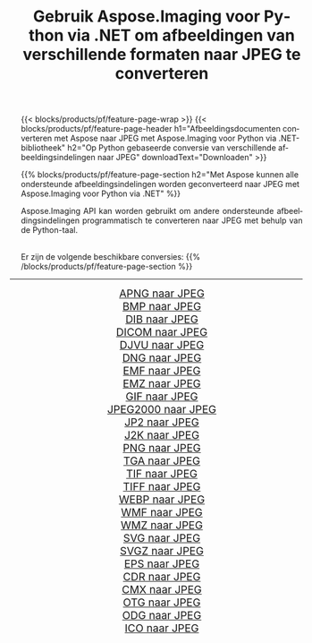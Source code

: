 ﻿---
title: Gebruik Aspose.Imaging voor Python via .NET om afbeeldingen van verschillende formaten naar JPEG te converteren 
weight: 3920
url: /nl/python-net/conversion/to/jpeg 
lang: nl
langdirlevel: 2
locales: zh-hans,ja,it,ru,de,es,fr,nl,id,lt,pl,pt,vi,tr,ko,zh-hant,ar,hi,th,sv,cs,uk,he
description: U kunt Aspose.Imaging voor Python gebruiken via de .NET-bibliotheek om van verschillende formaten naar JPEG te converteren
---

{{< blocks/products/pf/feature-page-wrap >}}
{{< blocks/products/pf/feature-page-header h1="Afbeeldingsdocumenten converteren met Aspose naar JPEG met Aspose.Imaging voor Python via .NET-bibliotheek" h2="Op Python gebaseerde conversie van verschillende afbeeldingsindelingen naar JPEG" downloadText="Downloaden" >}}


{{% blocks/products/pf/feature-page-section  h2="Met Aspose kunnen alle ondersteunde afbeeldingsindelingen worden geconverteerd naar JPEG met Aspose.Imaging voor Python via .NET" %}}
<p align=justify>Aspose.Imaging API kan worden gebruikt om andere ondersteunde afbeeldingsindelingen programmatisch te converteren naar JPEG met behulp van de Python-taal.</p>
<br/>
Er zijn de volgende beschikbare conversies:
{{% /blocks/products/pf/feature-page-section %}}
<div class="container-fluid productfamilypage bg-gray">
    <div class="convertypes bg-gray agp-content section">
        <div class="container">
		<hr style="margin-left:-20px;"/>
		<div class="row other-converters" style="gap: 10px;font-size: 19px;text-align:center;">
		    <div class='col-md-2 other-converter remove-lp remove-rp'><a href="/imaging/nl/python-net/conversion/apng-to-jpeg" style="padding:15px;">APNG naar JPEG</a></div>
<div class='col-md-2 other-converter remove-lp remove-rp'><a href="/imaging/nl/python-net/conversion/bmp-to-jpeg" style="padding:15px;">BMP naar JPEG</a></div>
<div class='col-md-2 other-converter remove-lp remove-rp'><a href="/imaging/nl/python-net/conversion/dib-to-jpeg" style="padding:15px;">DIB naar JPEG</a></div>
<div class='col-md-2 other-converter remove-lp remove-rp'><a href="/imaging/nl/python-net/conversion/dicom-to-jpeg" style="padding:15px;">DICOM naar JPEG</a></div>
<div class='col-md-2 other-converter remove-lp remove-rp'><a href="/imaging/nl/python-net/conversion/djvu-to-jpeg" style="padding:15px;">DJVU naar JPEG</a></div>
<div class='col-md-2 other-converter remove-lp remove-rp'><a href="/imaging/nl/python-net/conversion/dng-to-jpeg" style="padding:15px;">DNG naar JPEG</a></div>
<div class='col-md-2 other-converter remove-lp remove-rp'><a href="/imaging/nl/python-net/conversion/emf-to-jpeg" style="padding:15px;">EMF naar JPEG</a></div>
<div class='col-md-2 other-converter remove-lp remove-rp'><a href="/imaging/nl/python-net/conversion/emz-to-jpeg" style="padding:15px;">EMZ naar JPEG</a></div>
<div class='col-md-2 other-converter remove-lp remove-rp'><a href="/imaging/nl/python-net/conversion/gif-to-jpeg" style="padding:15px;">GIF naar JPEG</a></div>
<div class='col-md-2 other-converter remove-lp remove-rp'><a href="/imaging/nl/python-net/conversion/jpeg2000-to-jpeg" style="padding:15px;">JPEG2000 naar JPEG</a></div>
<div class='col-md-2 other-converter remove-lp remove-rp'><a href="/imaging/nl/python-net/conversion/jp2-to-jpeg" style="padding:15px;">JP2 naar JPEG</a></div>
<div class='col-md-2 other-converter remove-lp remove-rp'><a href="/imaging/nl/python-net/conversion/j2k-to-jpeg" style="padding:15px;">J2K naar JPEG</a></div>
<div class='col-md-2 other-converter remove-lp remove-rp'><a href="/imaging/nl/python-net/conversion/png-to-jpeg" style="padding:15px;">PNG naar JPEG</a></div>
<div class='col-md-2 other-converter remove-lp remove-rp'><a href="/imaging/nl/python-net/conversion/tga-to-jpeg" style="padding:15px;">TGA naar JPEG</a></div>
<div class='col-md-2 other-converter remove-lp remove-rp'><a href="/imaging/nl/python-net/conversion/tif-to-jpeg" style="padding:15px;">TIF naar JPEG</a></div>
<div class='col-md-2 other-converter remove-lp remove-rp'><a href="/imaging/nl/python-net/conversion/tiff-to-jpeg" style="padding:15px;">TIFF naar JPEG</a></div>
<div class='col-md-2 other-converter remove-lp remove-rp'><a href="/imaging/nl/python-net/conversion/webp-to-jpeg" style="padding:15px;">WEBP naar JPEG</a></div>
<div class='col-md-2 other-converter remove-lp remove-rp'><a href="/imaging/nl/python-net/conversion/wmf-to-jpeg" style="padding:15px;">WMF naar JPEG</a></div>
<div class='col-md-2 other-converter remove-lp remove-rp'><a href="/imaging/nl/python-net/conversion/wmz-to-jpeg" style="padding:15px;">WMZ naar JPEG</a></div>
<div class='col-md-2 other-converter remove-lp remove-rp'><a href="/imaging/nl/python-net/conversion/svg-to-jpeg" style="padding:15px;">SVG naar JPEG</a></div>
<div class='col-md-2 other-converter remove-lp remove-rp'><a href="/imaging/nl/python-net/conversion/svgz-to-jpeg" style="padding:15px;">SVGZ naar JPEG</a></div>
<div class='col-md-2 other-converter remove-lp remove-rp'><a href="/imaging/nl/python-net/conversion/eps-to-jpeg" style="padding:15px;">EPS naar JPEG</a></div>
<div class='col-md-2 other-converter remove-lp remove-rp'><a href="/imaging/nl/python-net/conversion/cdr-to-jpeg" style="padding:15px;">CDR naar JPEG</a></div>
<div class='col-md-2 other-converter remove-lp remove-rp'><a href="/imaging/nl/python-net/conversion/cmx-to-jpeg" style="padding:15px;">CMX naar JPEG</a></div>
<div class='col-md-2 other-converter remove-lp remove-rp'><a href="/imaging/nl/python-net/conversion/otg-to-jpeg" style="padding:15px;">OTG naar JPEG</a></div>
<div class='col-md-2 other-converter remove-lp remove-rp'><a href="/imaging/nl/python-net/conversion/odg-to-jpeg" style="padding:15px;">ODG naar JPEG</a></div>
<div class='col-md-2 other-converter remove-lp remove-rp'><a href="/imaging/nl/python-net/conversion/ico-to-jpeg" style="padding:15px;">ICO naar JPEG</a></div>
                </div>
        </div>
    </div>
</div>
<br/>

